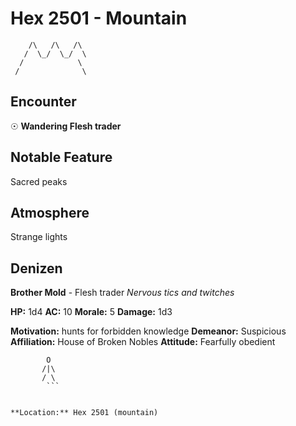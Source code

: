 # Hex 2501 - Mountain
```
    /\   /\   /\
   /  \_/  \_/  \
  /            \
 /              \
```

## Encounter

☉ **Wandering Flesh trader**

## Notable Feature

Sacred peaks

## Atmosphere

Strange lights

## Denizen

**Brother Mold** - Flesh trader
*Nervous tics and twitches*

**HP:** 1d4 **AC:** 10 **Morale:** 5
**Damage:** 1d3

**Motivation:** hunts for forbidden knowledge
**Demeanor:** Suspicious
**Affiliation:** House of Broken Nobles
**Attitude:** Fearfully obedient

```
        O
       /|\
       / \
        ```


**Location:** Hex 2501 (mountain)
